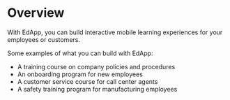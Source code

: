 # Overview

With EdApp, you can build interactive mobile learning experiences for your
employees or customers.

Some examples of what you can build with EdApp:

- A training course on company policies and procedures
- An onboarding program for new employees
- A customer service course for call center agents
- A safety training program for manufacturing employees
